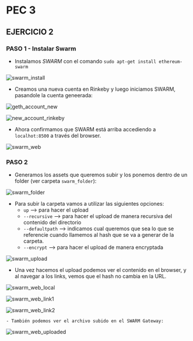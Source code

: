 # PEC 3
## EJERCICIO 2

### PASO 1 - Instalar Swarm

- Instalamos *SWARM* con el comando `sudo apt-get install ethereum-swarm`

![swarm_install](https://github.com/egabete/Disenio-y-Desarrollo/blob/master/PEC_2/Ejercicio_2/img/swarm_install.png)

- Creamos una nueva cuenta en Rinkeby y luego iniciamos SWARM, pasandole la cuenta geneerada:

![geth_account_new](https://github.com/egabete/Disenio-y-Desarrollo/blob/master/PEC_2/Ejercicio_2/img/geth_account_new.png)


![new_account_rinkeby](https://github.com/egabete/Disenio-y-Desarrollo/blob/master/PEC_2/Ejercicio_2/img/new_account_rinkeby.png)

- Ahora confirmamos que SWARM está arriba accediendo a `localhot:8500` a través del browser.

 ![swarm_web](https://github.com/egabete/Disenio-y-Desarrollo/blob/master/PEC_2/Ejercicio_2/img/swarm_web.png)


### PASO 2

- Generamos los assets que queremos subir y los ponemos dentro de un folder (ver carpeta `swarm_folder`):

 ![swarm_folder](https://github.com/egabete/Disenio-y-Desarrollo/blob/master/PEC_2/Ejercicio_2/img/swarm_folder.png)


- Para subir la carpeta vamos a utilizar las siguientes opciones:
    - `up` --> para hacer el upload
    - `--recursive` --> para hacer el upload de manera recursiva del contenido del directorio
    - `--defaultpath` --> indicamos cual queremos que sea lo que se referencie cuando llamemos al hash que se va a generar de la carpeta.
    - `--encrypt` --> para hacer el upload de manera encryptada

 ![swarm_upload](https://github.com/egabete/Disenio-y-Desarrollo/blob/master/PEC_2/Ejercicio_2/img/swarm_upload.png)

 - Una vez hacemos el upload podemos ver el contenido en el browser, y al navegar a los links, vemos que el hash no cambia en la URL.

  ![swarm_web_local](https://github.com/egabete/Disenio-y-Desarrollo/blob/master/PEC_2/Ejercicio_2/img/swarm_web_local.png)

  ![swarm_web_link1](https://github.com/egabete/Disenio-y-Desarrollo/blob/master/PEC_2/Ejercicio_2/img/swarm_link1.png)

  ![swarm_web_link2](https://github.com/egabete/Disenio-y-Desarrollo/blob/master/PEC_2/Ejercicio_2/img/swarm_link2.png)

    - También podemos ver el archivo subido en el SWARM Gateway:

  ![swarm_web_uploaded](https://github.com/egabete/Disenio-y-Desarrollo/blob/master/PEC_2/Ejercicio_2/img/swarm_uploaded.png)

